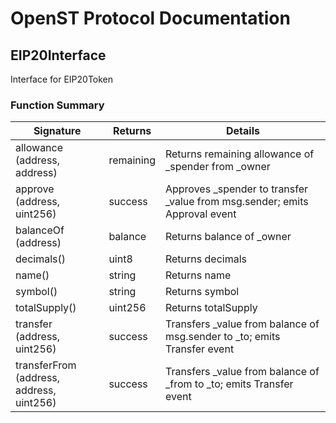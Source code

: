 # OpenST Protocol Documentation

## EIP20Interface


Interface for EIP20Token

### Function Summary

Signature | Returns | Details
--- | --- | ---
allowance<br/>(address, address) | remaining | Returns remaining allowance of _spender from _owner
approve<br/>(address, uint256) | success | Approves _spender to transfer _value from msg.sender; emits Approval event
balanceOf<br/>(address) | balance | Returns balance of _owner
decimals() | uint8 | Returns decimals
name() | string | Returns name
symbol() | string | Returns symbol
totalSupply() | uint256 | Returns totalSupply
transfer<br/>(address, uint256) | success | Transfers _value from balance of msg.sender to _to; emits Transfer event
transferFrom<br/>(address, address, uint256) | success | Transfers _value from balance of _from to _to; emits Transfer event

